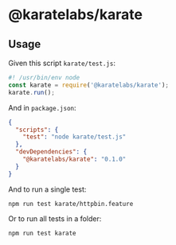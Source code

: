 # @karatelabs/karate

## Usage
Given this script `karate/test.js`:

```js
#! /usr/bin/env node
const karate = require('@karatelabs/karate');
karate.run();
```

And in `package.json`:

```json
{
  "scripts": {
    "test": "node karate/test.js"
  },
  "devDependencies": {
    "@karatelabs/karate": "0.1.0"
  }
}
```

And to run a single test:

```
npm run test karate/httpbin.feature
```

Or to run all tests in a folder:

```
npm run test karate
```